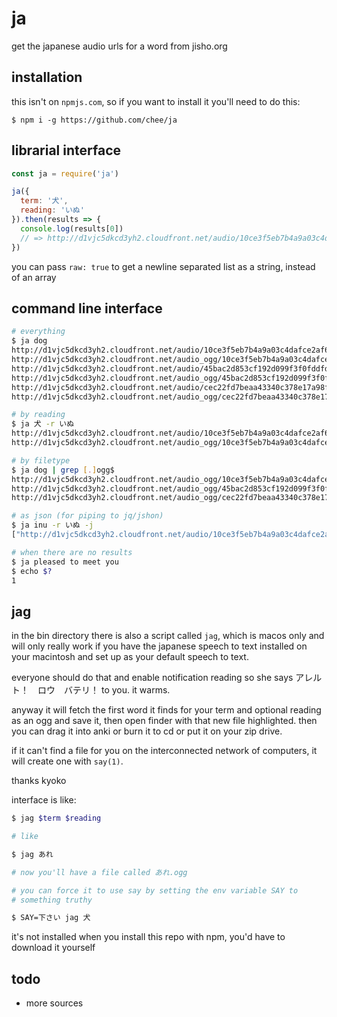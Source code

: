 # ja

get the japanese audio urls for a word from jisho.org

## installation

this isn't on `npmjs.com`, so if you want to install it you'll need to do this:

```
$ npm i -g https://github.com/chee/ja
```

## librarial interface
```js
const ja = require('ja')

ja({
  term: '犬',
  reading: 'いぬ'
}).then(results => {
  console.log(results[0])
  // => http://d1vjc5dkcd3yh2.cloudfront.net/audio/10ce3f5eb7b4a9a03c4dafce2af60e28.mp3
})
```

you can pass `raw: true` to get a newline separated list as
a string, instead of an array

## command line interface

```sh
# everything
$ ja dog
http://d1vjc5dkcd3yh2.cloudfront.net/audio/10ce3f5eb7b4a9a03c4dafce2af60e28.mp3
http://d1vjc5dkcd3yh2.cloudfront.net/audio_ogg/10ce3f5eb7b4a9a03c4dafce2af60e28.ogg
http://d1vjc5dkcd3yh2.cloudfront.net/audio/45bac2d853cf192d099f3f0fddfdba31.mp3
http://d1vjc5dkcd3yh2.cloudfront.net/audio_ogg/45bac2d853cf192d099f3f0fddfdba31.ogg
http://d1vjc5dkcd3yh2.cloudfront.net/audio/cec22fd7beaa43340c378e17a98fb298.mp3
http://d1vjc5dkcd3yh2.cloudfront.net/audio_ogg/cec22fd7beaa43340c378e17a98fb298.ogg

# by reading
$ ja 犬 -r いぬ
http://d1vjc5dkcd3yh2.cloudfront.net/audio/10ce3f5eb7b4a9a03c4dafce2af60e28.mp3
http://d1vjc5dkcd3yh2.cloudfront.net/audio_ogg/10ce3f5eb7b4a9a03c4dafce2af60e28.ogg

# by filetype
$ ja dog | grep [.]ogg$
http://d1vjc5dkcd3yh2.cloudfront.net/audio_ogg/10ce3f5eb7b4a9a03c4dafce2af60e28.ogg
http://d1vjc5dkcd3yh2.cloudfront.net/audio_ogg/45bac2d853cf192d099f3f0fddfdba31.ogg
http://d1vjc5dkcd3yh2.cloudfront.net/audio_ogg/cec22fd7beaa43340c378e17a98fb298.ogg

# as json (for piping to jq/jshon)
$ ja inu -r いぬ -j
["http://d1vjc5dkcd3yh2.cloudfront.net/audio/10ce3f5eb7b4a9a03c4dafce2af60e28.mp3","http://d1vjc5dkcd3yh2.cloudfront.net/audio_ogg/10ce3f5eb7b4a9a03c4dafce2af60e28.ogg"]

# when there are no results
$ ja pleased to meet you
$ echo $?
1
```

## jag

in the bin directory there is also a script called `jag`, which is macos only
and will only really work if you have the japanese speech to text installed on
your macintosh and set up as your default speech to text.

everyone should do that and enable notification reading so she says
アレルト！　ロウ　バテリ！ to you. it warms.

anyway it will fetch the first word it finds for your term and optional reading
as an ogg and save it, then open finder with that new file highlighted. then you
can drag it into anki or burn it to cd or put it on your zip drive.

if it can't find a file for you on the interconnected network of computers, it
will create one with `say(1)`.

thanks kyoko

interface is like:

```sh
$ jag $term $reading

# like

$ jag あれ

# now you'll have a file called あれ.ogg

# you can force it to use say by setting the env variable SAY to
# something truthy

$ SAY=下さい jag 犬
```

it's not installed when you install this repo with npm, you'd have to download
it yourself

## todo

* more sources
